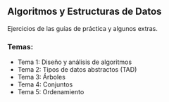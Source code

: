 ## Algoritmos y Estructuras de Datos 
Ejercicios de las guías de práctica y algunos extras.

### Temas:
* Tema 1: Diseño y análisis de algoritmos
* Tema 2: Tipos de datos abstractos (TAD) 
* Tema 3: Árboles
* Tema 4: Conjuntos
* Tema 5: Ordenamiento